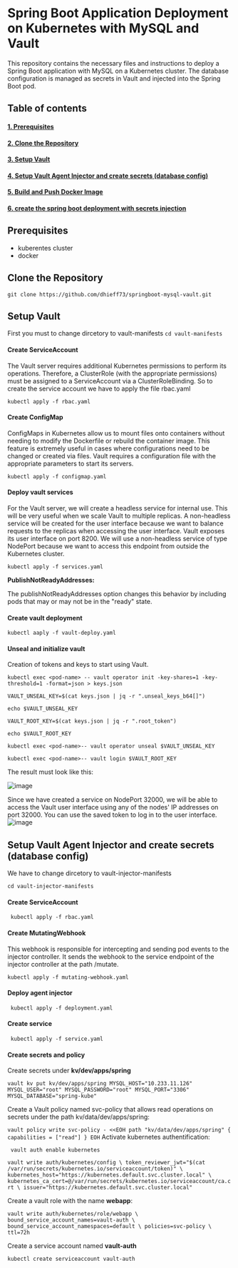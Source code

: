 # Spring Boot Application Deployment on Kubernetes with MySQL and Vault 
This repository contains the necessary files and instructions to deploy a Spring Boot application with MySQL on a Kubernetes cluster. The database configuration is managed as secrets in Vault and injected into the Spring Boot pod.

## Table of contents
#### [1. Prerequisites](README.md)
#### [2. Clone the Repository](README.md)
#### [3. Setup Vault](README.md) 
#### [4. Setup Vault Agent Injector and create secrets (database config)](README.md) 
#### [5. Build and Push Docker Image](README.md)
#### [6. create the spring boot deployment with secrets injection](README.md) 



## Prerequisites
- kuberentes cluster
- docker


## Clone the Repository
`git clone https://github.com/dhieff73/springboot-mysql-vault.git`

## Setup Vault 
First you must to change dircetory to vault-manifests 
`cd vault-manifests`

#### Create ServiceAccount 
The Vault server requires additional Kubernetes permissions to perform its operations. Therefore, a ClusterRole (with the appropriate permissions) must be assigned to a ServiceAccount via a ClusterRoleBinding.
So to create the service account we have to apply the file rbac.yaml 

`kubectl apply -f rbac.yaml`

#### Create ConfigMap
ConfigMaps in Kubernetes allow us to mount files onto containers without needing to modify the Dockerfile or rebuild the container image. This feature is extremely useful in cases where configurations need to be changed or created via files. Vault requires a configuration file with the appropriate parameters to start its servers.

`kubectl apply -f configmap.yaml`


#### Deploy vault services 
For the Vault server, we will create a headless service for internal use. This will be very useful when we scale Vault to multiple replicas. A non-headless service will be created for the user interface because we want to balance requests to the replicas when accessing the user interface.
Vault exposes its user interface on port 8200. We will use a non-headless service of type NodePort because we want to access this endpoint from outside the Kubernetes cluster.

`kubectl apply -f services.yaml`

**PublishNotReadyAddresses:**

The publishNotReadyAddresses option changes this behavior by including pods that may or may not be in the "ready" state.

#### Create vault deployment 

`kubectl aaply -f vault-deploy.yaml`

#### Unseal and initialize vault 
Creation of tokens and keys to start using Vault.


`kubectl exec <pod-name> -- vault operator init -key-shares=1 -key-threshold=1 -format=json > keys.json`

`VAULT_UNSEAL_KEY=$(cat keys.json | jq -r ".unseal_keys_b64[]")`

`echo $VAULT_UNSEAL_KEY`

`VAULT_ROOT_KEY=$(cat keys.json | jq -r ".root_token")`

`echo $VAULT_ROOT_KEY`

`kubectl exec <pod-name>-- vault operator unseal $VAULT_UNSEAL_KEY`

`kubectl exec <pod-name>-- vault login $VAULT_ROOT_KEY`

The result must look like this: 

![image](https://github.com/user-attachments/assets/ef110dab-db15-4747-a2b2-da8c632a66c3)


Since we have created a service on NodePort 32000, we will be able to access the Vault user interface using any of the nodes' IP addresses on port 32000. You can use the saved token to log in to the user interface.
![image](https://github.com/user-attachments/assets/71262211-a15c-4c20-b689-8f6243ad69bd)


## Setup Vault Agent Injector and create secrets (database config)

We have to change dircetory to vault-injector-manifests 

`cd vault-injector-manifests`

#### Create ServiceAccount 


` kubectl apply -f rbac.yaml`

#### Create MutatingWebhook 

This webhook is responsible for intercepting and sending pod events to the injector controller. It sends the webhook to the service endpoint of the injector controller at the path /mutate.

`kubectl apply -f mutating-webhook.yaml`

#### Deploy agent injector 

` kubectl apply -f deployment.yaml`

#### Create service 

` kubectl apply -f service.yaml`

#### Create secrets and policy 

Create secrets under **kv/dev/apps/spring**

`vault kv put kv/dev/apps/spring MYSQL_HOST="10.233.11.126" MYSQL_USER="root" MYSQL_PASSWORD="root" MYSQL_PORT="3306" MYSQL_DATABASE="spring-kube"`

Create a Vault policy named svc-policy that allows read operations on secrets under the path kv/data/dev/apps/spring:

`
vault policy write svc-policy - <<EOH
path "kv/data/dev/apps/spring" {
  capabilities = ["read"]
}
EOH
`
Activate kubernetes authentification: 

` vault auth enable kubernetes`

`vault write auth/kubernetes/config \
    token_reviewer_jwt="$(cat /var/run/secrets/kubernetes.io/serviceaccount/token)" \
    kubernetes_host="https://kubernetes.default.svc.cluster.local" \
    kubernetes_ca_cert=@/var/run/secrets/kubernetes.io/serviceaccount/ca.crt \
    issuer="https://kubernetes.default.svc.cluster.local"
`

Create a vault role with the name **webapp**: 

`vault write auth/kubernetes/role/webapp \
        bound_service_account_names=vault-auth \
        bound_service_account_namespaces=default \
        policies=svc-policy \
        ttl=72h
`

Create a service account named **vault-auth** 

`kubectl create serviceaccount vault-auth`
























